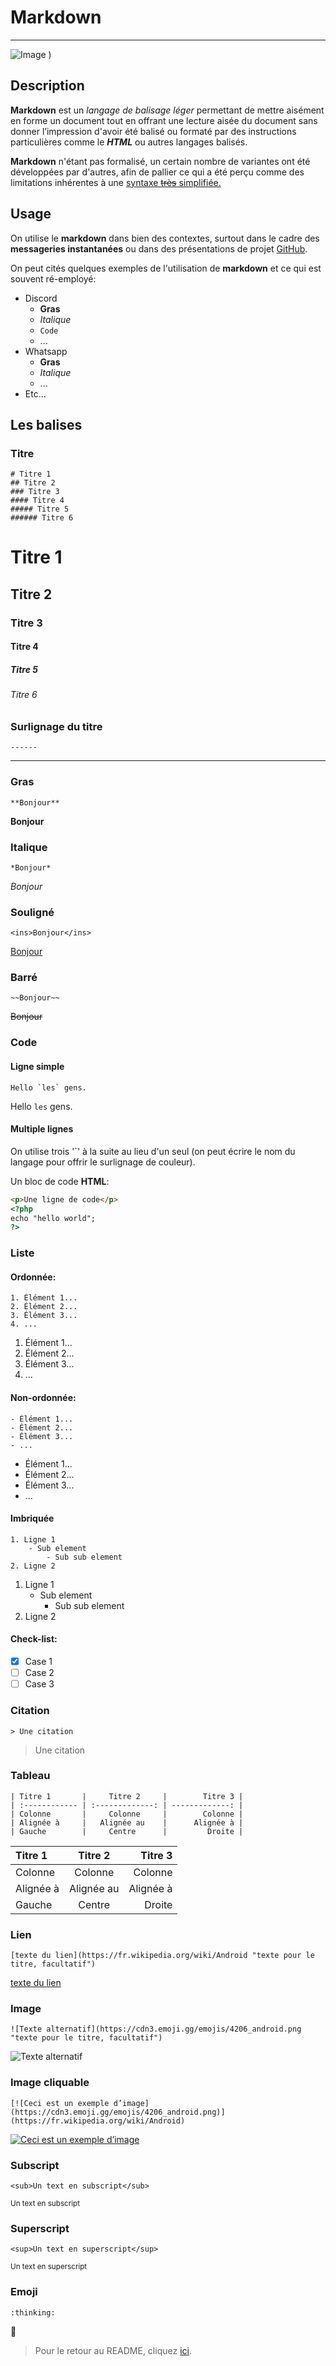 # Markdown
----

![Image](https://user-images.githubusercontent.com/109790500/180421686-9555f726-7f3d-46ca-af73-aebf09b17fe4.png)
)

## Description

**Markdown** est un *langage de balisage léger* permettant de mettre aisément en forme un document tout en offrant une lecture aisée du document sans donner l’impression d'avoir été balisé ou formaté par des instructions particulières comme le ***HTML*** ou autres langages balisés.

**Markdown** n'étant pas formalisé, un certain nombre de variantes ont été développées par d'autres, afin de pallier ce qui a été perçu comme des limitations inhérentes à une <ins>syntaxe ~~très~~ simplifiée.</ins>

## Usage

On utilise le **markdown** dans bien des contextes, surtout dans le cadre des **messageries instantanées** ou dans des présentations de projet [GitHub](https://github.com/).

On peut cités quelques exemples de l'utilisation de **markdown** et ce qui est souvent ré-employé:
- Discord
    - **Gras**
    - *Italique*
    - ```Code```
    - ...
- Whatsapp
    - **Gras**
    - *Italique*
    - ...
- Etc...

## Les balises

### Titre
```
# Titre 1
## Titre 2
### Titre 3
#### Titre 4
##### Titre 5
###### Titre 6
```
# Titre 1
## Titre 2
### Titre 3
#### Titre 4
##### Titre 5
###### Titre 6

### Surlignage du titre
```
------
```
---


### Gras
```
**Bonjour**
```
**Bonjour**

### Italique
```
*Bonjour*
```
*Bonjour*

### Souligné
```
<ins>Bonjour</ins>
```
<ins>Bonjour</ins>

### Barré
```
~~Bonjour~~
```
~~Bonjour~~

### Code
#### Ligne simple
```
Hello `les` gens.
```
Hello `les` gens.

#### Multiple lignes
On utilise trois '`' à la suite au lieu d'un seul (on peut écrire le nom du langage pour offrir le surlignage de couleur).

Un bloc de code **HTML**:
```html
<p>Une ligne de code</p>
<?php
echo "hello world";
?>
```

### Liste

#### Ordonnée:
```
1. Élément 1...
2. Élément 2...
3. Élément 3...
4. ...
```
1. Élément 1...
2. Élément 2...
3. Élément 3...
4. ...

#### Non-ordonnée:
```
- Élément 1...
- Élément 2...
- Élément 3...
- ...
```
- Élément 1...
- Élément 2...
- Élément 3...
- ...

#### Imbriquée
```
1. Ligne 1
    - Sub element
        - Sub sub element
2. Ligne 2
```
1. Ligne 1
    - Sub element
        - Sub sub element
2. Ligne 2

#### Check-list:
- [x] Case 1
- [ ] Case 2
- [ ] Case 3

### Citation
```
> Une citation
```
> Une citation

### Tableau
```
| Titre 1       |     Titre 2     |        Titre 3 |
| :------------ | :-------------: | -------------: |
| Colonne       |     Colonne     |        Colonne |
| Alignée à     |   Alignée au    |      Alignée à |
| Gauche        |     Centre      |         Droite |
```
| Titre 1       |     Titre 2     |        Titre 3 |
| :------------ | :-------------: | -------------: |
| Colonne       |     Colonne     |        Colonne |
| Alignée à     |   Alignée au    |      Alignée à |
| Gauche        |     Centre      |         Droite |

### Lien
```
[texte du lien](https://fr.wikipedia.org/wiki/Android "texte pour le titre, facultatif")
```
[texte du lien](https://fr.wikipedia.org/wiki/Android "texte pour le titre, facultatif")

### Image
```
![Texte alternatif](https://cdn3.emoji.gg/emojis/4206_android.png "texte pour le titre, facultatif")
```
![Texte alternatif](https://cdn3.emoji.gg/emojis/4206_android.png "texte pour le titre, facultatif")

### Image cliquable
```
[![Ceci est un exemple d’image](https://cdn3.emoji.gg/emojis/4206_android.png)](https://fr.wikipedia.org/wiki/Android)
```
[![Ceci est un exemple d’image](https://cdn3.emoji.gg/emojis/4206_android.png)](https://fr.wikipedia.org/wiki/Android)

### Subscript
```
<sub>Un text en subscript</sub>
```
<sub>Un text en subscript</sub>

### Superscript
```
<sup>Un text en superscript</sup>
```
<sup>Un text en superscript</sup>

### Emoji
```
:thinking:
```
:thinking:

> Pour le retour au README, cliquez [ici](https://github.com/dylanMdev/exercise-markdown).
